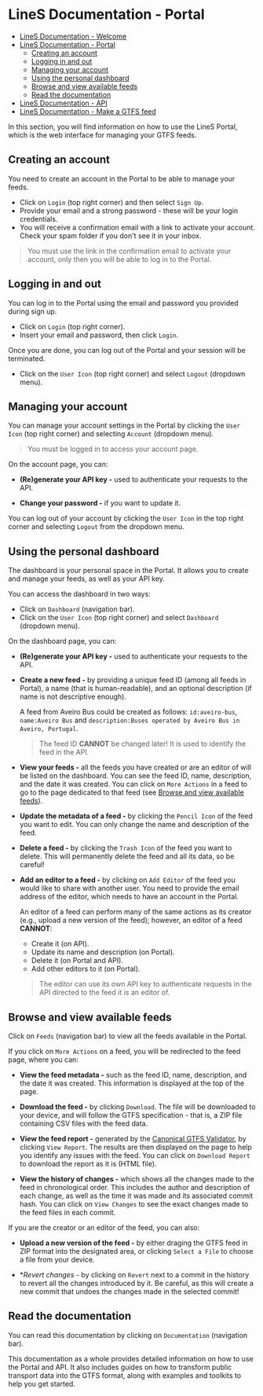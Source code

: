 # LineS Documentation - Portal

- [LineS Documentation - Welcome          ]( /documentation/index.md)
- [LineS Documentation - Portal           ]( /documentation/portal/index.md)
  - [Creating an account                  ]( /documentation/portal/index.md#creating-an-account)
  - [Logging in and out                   ]( /documentation/portal/index.md#logging-in-and-out)
  - [Managing your account                ]( /documentation/portal/index.md#managing-your-account)
  - [Using the personal dashboard         ]( /documentation/portal/index.md#using-the-personal-dashboard)
  - [Browse and view available feeds      ]( /documentation/portal/index.md#browse-and-view-available-feeds)
  - [Read the documentation               ]( /documentation/portal/index.md#read-the-documentation)
- [LineS Documentation - API              ]( /documentation/api/index.md)
- [LineS Documentation - Make a GTFS feed ]( /documentation/make-a-gtfs-feed/index.md)

In this section, you will find information on how to use the LineS Portal, which is the web interface for managing your GTFS feeds.

## Creating an account

You need to create an account in the Portal to be able to manage your feeds.

- Click on `Login` (top right corner) and then select `Sign Up`.
- Provide your email and a strong password - these will be your login credentials.
- You will receive a confirmation email with a link to activate your account. Check your spam folder if you don't see it in your inbox.

> You must use the link in the confirmation email to activate your account, only then you will be able to log in to the Portal.

## Logging in and out

You can log in to the Portal using the email and password you provided during sign up.

- Click on `Login` (top right corner).
- Insert your email and password, then click `Login`.

Once you are done, you can log out of the Portal and your session will be terminated.

- Click on the `User Icon` (top right corner) and select `Logout` (dropdown menu).

## Managing your account

You can manage your account settings in the Portal by clicking the `User Icon` (top right corner) and selecting `Account` (dropdown menu).

> You must be logged in to access your account page.

On the account page, you can:

- **(Re)generate your API key -** used to authenticate your requests to the API.

- **Change your password -** if you want to update it.
  
You can log out of your account by clicking the `User Icon` in the top right corner and selecting `Logout` from the dropdown menu.

## Using the personal dashboard

The dashboard is your personal space in the Portal. It allows you to create and manage your feeds, as well as your API key.

You can access the dashboard in two ways:

- Click on `Dashboard` (navigation bar).
- Click on the `User Icon` (top right corner) and select `Dashboard` (dropdown menu).

On the dashboard page, you can:

- **(Re)generate your API key -** used to authenticate your requests to the API.

- **Create a new feed -** by providing a unique feed ID (among all feeds in Portal), a name (that is human-readable), and an optional description (if name is not descriptive enough). 
  
  A feed from Aveiro Bus could be created as follows: `id:aveiro-bus`, `name:Aveiro Bus` and `description:Buses operated by Aveiro Bus in Aveiro, Portugal`.

  > The feed ID **CANNOT** be changed later! It is used to identify the feed in the API.

- **View your feeds -** all the feeds you have created or are an editor of will be listed on the dashboard. You can see the feed ID, name, description, and the date it was created. You can click on `More Actions` in a feed to go to the page dedicated to that feed (see [Browse and view available feeds](#browse-and-view-available-feeds)).

- **Update the metadata of a feed -** by clicking the `Pencil Icon` of the feed you want to edit. You can only change the name and description of the feed.

- **Delete a feed -** by clicking the `Trash Icon` of the feed you want to delete. This will permanently delete the feed and all its data, so be careful!

- **Add an editor to a feed -** by clicking on `Add Editor` of the feed you would like to share with another user. You need to provide the email address of the editor, which needs to have an account in the Portal.

  An editor of a feed can perform many of the same actions as its creator (e.g., upload a new version of the feed); however, an editor of a feed **CANNOT**:
  - Create it (on API).
  - Update its name and description (on Portal).
  - Delete it (on Portal and API).
  - Add other editors to it (on Portal).

  > The editor can use its own API key to authenticate requests in the API directed to the feed it is an editor of.


## Browse and view available feeds

Click on `Feeds` (navigation bar) to view all the feeds available in the Portal.

If you click on `More Actions` on a feed, you will be redirected to the feed page, where you can:

- **View the feed metadata -** such as the feed ID, name, description, and the date it was created. This information is displayed at the top of the page.

- **Download the feed -** by clicking `Download`. The file will be downloaded to your device, and will follow the GTFS specification - that is, a ZIP file containing CSV files with the feed data.

- **View the feed report -** generated by the [Canonical GTFS Validator](https://github.com/MobilityData/gtfs-validator), by clicking `View Report`. The results are then displayed on the page to help you identify any issues with the feed. You can click on `Download Report` to download the report as it is (HTML file).

- **View the history of changes -** which shows all the changes made to the feed in chronological order. This includes the author and description of each change, as well as the time it was made and its associated commit hash. You can click on `View Changes` to see the exact changes made to the feed files in each commit.

If you are the creator or an editor of the feed, you can also:

- **Upload a new version of the feed -** by either draging the GTFS feed in ZIP format into the designated area, or clicking `Select a File` to choose a file from your device.

- **Revert changes -* by clicking on `Revert` next to a commit in the history to revert all the changes introduced by it. Be careful, as this will create a new commit that undoes the changes made in the selected commit!

## Read the documentation

You can read this documentation by clicking on `Documentation` (navigation bar).

This documentation as a whole provides detailed information on how to use the Portal and API. It also includes guides on how to transform public transport data into the GTFS format, along with examples and toolkits to help you get started.